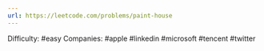 ```yaml
---
url: https://leetcode.com/problems/paint-house
---
```


Difficulty: #easy
Companies: #apple #linkedin #microsoft #tencent #twitter